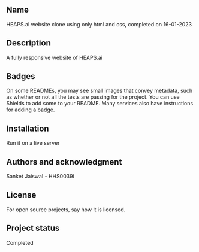 ## Name
HEAPS.ai website clone using only html and css, completed on 16-01-2023

## Description
A fully responsive website of HEAPS.ai

## Badges
On some READMEs, you may see small images that convey metadata, such as whether or not all the tests are passing for the project. You can use Shields to add some to your README. Many services also have instructions for adding a badge.

## Installation
Run it on a live server

## Authors and acknowledgment
Sanket Jaiswal - HHS0039i

## License
For open source projects, say how it is licensed.

## Project status
Completed